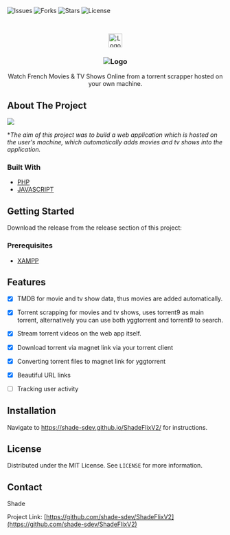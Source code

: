 <!--
*** Thanks for checking out the Best-README-Template. If you have a suggestion
*** that would make this better, please fork the repo and create a pull request
*** or simply open an issue with the tag "enhancement".
*** Thanks again! Now go create something AMAZING! :D
***
***
***
*** To avoid retyping too much info. Do a search and replace for the following:
*** github_username, repo_name, twitter_handle, email, project_title, project_description
-->



<!-- PROJECT SHIELDS -->
<!--
*** I'm using markdown "reference style" links for readability.
*** Reference links are enclosed in brackets [ ] instead of parentheses ( ).
*** See the bottom of this document for the declaration of the reference variables
*** for contributors-url, forks-url, etc. This is an optional, concise syntax you may use.
*** https://www.markdownguide.org/basic-syntax/#reference-style-links
-->
![Issues](https://img.shields.io/github/issues/shade-sdev/ShadeFlixV2)
![Forks](https://img.shields.io/github/forks/shade-sdev/ShadeFlixV2)
![Stars](https://img.shields.io/github/stars/shade-sdev/ShadeFlixV2)
![License](https://img.shields.io/github/license/shade-sdev/ShadeFlixV2)



<!-- PROJECT LOGO -->
<br />
<p align="center">
  <a href="https://github.com/shade-sdev/ShadeFlixV2">
    <img src="https://i.imgur.com/IHJUtdz.png" alt="Logo" width="32" height="32">
  </a>

  <h3 align="center"> <img src="https://i.imgur.com/KyLa8U7.png" alt="Logo"></h3>

  <p align="center">
 Watch French Movies & TV Shows Online from a torrent scrapper hosted on your own machine.
    <br />
 
  </p>
</p>



<!-- ABOUT THE PROJECT -->
## About The Project

<img src="https://i.imgur.com/1S6XQ6o.png">

**The aim of this project was to build a web application which is hosted on the user's machine, which automatically adds movies and tv shows into the application.*


### Built With

* [PHP](https://www.php.net/)
* [JAVASCRIPT](https://www.javascript.com/)




<!-- GETTING STARTED -->
## Getting Started

Download the release from the release section of this project: 

### Prerequisites

* [XAMPP](https://www.apachefriends.org/download.html)


<!-- Features -->
## Features

- [x] TMDB for movie and tv show data, thus movies are added automatically.
- [x] Torrent scrapping for movies and tv shows, uses torrent9 as main torrent, alternatively you can use both yggtorrent and torrent9 to search.
- [x] Stream torrent videos on the web app itself.
- [x] Download torrent via magnet link via your torrent client
- [x] Converting torrent files to magnet link for yggtorrent
- [x] Beautiful URL links
- [ ] Tracking user activity


<!-- USAGE EXAMPLES -->
## Installation

Navigate to https://shade-sdev.github.io/ShadeFlixV2/ for instructions.


<!-- LICENSE -->
## License

Distributed under the MIT License. See `LICENSE` for more information.



<!-- CONTACT -->
## Contact

Shade 

Project Link: [https://github.com/shade-sdev/ShadeFlixV2](https://github.com/shade-sdev/ShadeFlixV2)










